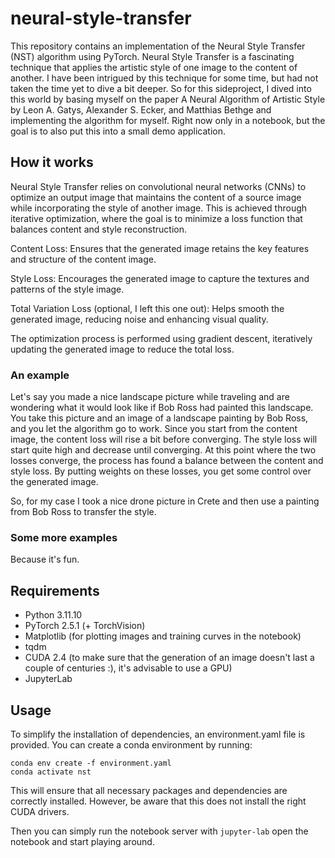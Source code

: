 # neural-style-transfer
This repository contains an implementation of the Neural Style Transfer (NST) algorithm using PyTorch. Neural Style Transfer is a fascinating technique that applies the artistic style of one image to the content of another. I have been intrigued by this technique for some time, but had not taken the time yet to dive a bit deeper. So for this sideproject, I dived into this world by basing myself on the paper A Neural Algorithm of Artistic Style by Leon A. Gatys, Alexander S. Ecker, and Matthias Bethge and implementing the algorithm for myself. Right now only in a notebook, but the goal is to also put this into a small demo application.

## How it works
Neural Style Transfer relies on convolutional neural networks (CNNs) to optimize an output image that maintains the content of a source image while incorporating the style of another image. This is achieved through iterative optimization, where the goal is to minimize a loss function that balances content and style reconstruction.

Content Loss: Ensures that the generated image retains the key features and structure of the content image.

Style Loss: Encourages the generated image to capture the textures and patterns of the style image.

Total Variation Loss (optional, I left this one out): Helps smooth the generated image, reducing noise and enhancing visual quality.

The optimization process is performed using gradient descent, iteratively updating the generated image to reduce the total loss.

### An example
Let's say you made a nice landscape picture while traveling and are wondering what it would look like if Bob Ross had painted this landscape. You take this picture and an image of a landscape painting by Bob Ross, and you let the algorithm go to work. Since you start from the content image, the content loss will rise a bit before converging. The style loss will start quite high and decrease until converging. At this point where the two losses converge, the process has found a balance between the content and style loss. By putting weights on these losses, you get some control over the generated image.

So, for my case I took a nice drone picture in Crete and then use a painting from Bob Ross to transfer the style.

### Some more examples
Because it's fun.


## Requirements 
- Python 3.11.10
- PyTorch 2.5.1 (+ TorchVision)
- Matplotlib (for plotting images and training curves in the notebook)
- tqdm   
- CUDA 2.4 (to make sure that the generation of an image doesn't last a couple of centuries :), it's advisable to use a GPU) 
- JupyterLab

## Usage
To simplify the installation of dependencies, an environment.yaml file is provided. You can create a conda environment by running:
```
conda env create -f environment.yaml
conda activate nst
```
This will ensure that all necessary packages and dependencies are correctly installed. However, be aware that this does not install the right CUDA drivers.

Then you can simply run the notebook server with ```jupyter-lab``` open the notebook and start playing around.


